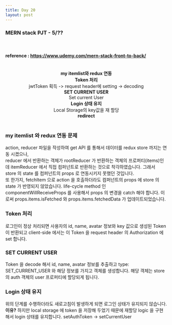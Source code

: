 ```yaml
---
title: Day 20
layout: post
---
```


### MERN stack PJT - 5/??

<br>

#### reference : https://www.udemy.com/mern-stack-front-to-back/

<br>

<center><b> my itemlist와 redux 연동 </b></center>
<center>   </center>
<center><b> Token 처리  </b></center>
<center>  jwtToken 획득 -> request header에 setting -> decoding  </center>
<center><b> SET CURRENT USER  </b></center>
<center> Set current User  </center>
<center><b> Login 상태 유지 </b></center>
<center> Local Storage의 key값을 재 할당 </center>
<center><b> redirect   </b></center>
<center>   </center>

<br>

### my itemlist 와 redux 연동 문제

action, reducer 파일을 작성하여 get API 를 통해서 데이터를 redux store 까지는 연동 시켰으나, <br>
reducer 에서 반환하는 객체가 rootReducer 가 반환하는 객체의 프로퍼티(items)인데 itemReducer 에서 직접 컴퍼넌트로 반환하는 것으로 착각하였습니다. 그래서 store 의 state 를 컴퍼넌트의 props 로 연동시키지 못했던 것입니다.<br>
또 한가지, fetchItem 으로 action 을 호출하더라도 컴퍼넌트의 props 에 store 의 state 가 반영되지 않았습니다. life-cycle method 인 componentWillReceiveProps 를 사용해서 props 의 변경을 catch 해야 합니다. 이로써 props.items.isFetched 와 props.items.fetchedData 가 업데이트되었습니다. <br>

### Token 처리

로그인이 정상 처리되면 사용자의 id, name, avatar 정보와 key 값으로 생성된 Token 이 반환되고 client-side 에서는 이 Token 을 request header 의 Authorization 에 set 합니다.<br>

### SET CURRENT USER

Token 을 decode 해서 id, name, avatar 정보를 추출하고 type: SET_CURRENT_USER 와 해당 정보를 가지고 객체를 생성합니다. 해당 객체는 store 의 auth 객체의 user 프로퍼티에 할당되게 됩니다. <br>

### Login 상태 유지

위의 단계를 수행하더라도 새로고침이 발생하게 되면 로그인 상태가 유지되지 않습니다. **이유?**
하지만 local storage 에 token 을 저장해 두었기 때문에 재할당 logic 을 구현해서 login 상태를 유지합니다.
setAuthToken -> setCurrentUser
